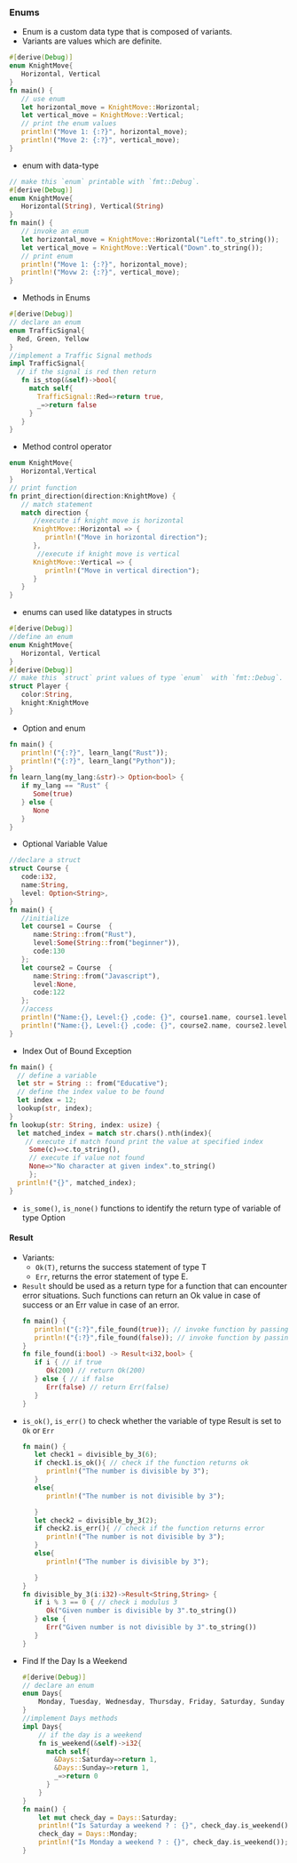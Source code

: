 ### Enums
- Enum is a custom data type that is composed of variants.
- Variants are values which are definite.
```rust
#[derive(Debug)]
enum KnightMove{
   Horizontal, Vertical
}
fn main() {
   // use enum
   let horizontal_move = KnightMove::Horizontal;
   let vertical_move = KnightMove::Vertical;
   // print the enum values
   println!("Move 1: {:?}", horizontal_move);
   println!("Move 2: {:?}", vertical_move);
}
```
- enum with data-type
```rust
// make this `enum` printable with `fmt::Debug`.
#[derive(Debug)]
enum KnightMove{
   Horizontal(String), Vertical(String)
}
fn main() {
   // invoke an enum
   let horizontal_move = KnightMove::Horizontal("Left".to_string());
   let vertical_move = KnightMove::Vertical("Down".to_string());
   // print enum
   println!("Move 1: {:?}", horizontal_move);
   println!("Movw 2: {:?}", vertical_move);
}
```
- Methods in Enums
```rust
#[derive(Debug)]
// declare an enum
enum TrafficSignal{
  Red, Green, Yellow
}
//implement a Traffic Signal methods
impl TrafficSignal{
  // if the signal is red then return
   fn is_stop(&self)->bool{
     match self{
       TrafficSignal::Red=>return true,
       _=>return false
     }
   }
}
```
- Method control operator
```rust
enum KnightMove{
   Horizontal,Vertical
}
// print function 
fn print_direction(direction:KnightMove) {
   // match statement
   match direction {
      //execute if knight move is horizontal
      KnightMove::Horizontal => {
         println!("Move in horizontal direction");
      },
       //execute if knight move is vertical
      KnightMove::Vertical => {
         println!("Move in vertical direction");
      }
   }
}
```
- enums can used like datatypes in structs
```rust
#[derive(Debug)]
//define an enum
enum KnightMove{
   Horizontal, Vertical
}
#[derive(Debug)]
// make this `struct` print values of type `enum`  with `fmt::Debug`.
struct Player {
   color:String,
   knight:KnightMove
}
```
- Option and enum
```rust
fn main() {
   println!("{:?}", learn_lang("Rust"));
   println!("{:?}", learn_lang("Python"));
}
fn learn_lang(my_lang:&str)-> Option<bool> {
   if my_lang == "Rust" {
      Some(true)
   } else {
      None
   }
}
```
- Optional Variable Value 
```rust
//declare a struct
struct Course {
   code:i32,
   name:String,
   level: Option<String>, 
}
fn main() {
   //initialize
   let course1 = Course  {
      name:String::from("Rust"),
      level:Some(String::from("beginner")),
      code:130
   };
   let course2 = Course  {
      name:String::from("Javascript"),
      level:None,
      code:122
   };
   //access
   println!("Name:{}, Level:{} ,code: {}", course1.name, course1.level.unwrap_or("Level".to_string()), course1.code);
   println!("Name:{}, Level:{} ,code: {}", course2.name, course2.level.unwrap_or("No level defined!".to_string()), course2.code);
}
```
- Index Out of Bound Exception
```rust
fn main() {
  // define a variable
  let str = String :: from("Educative");
  // define the index value to be found
  let index = 12;
  lookup(str, index);
}
fn lookup(str: String, index: usize) {
  let matched_index = match str.chars().nth(index){
    // execute if match found print the value at specified index 
     Some(c)=>c.to_string(),
     // execute if value not found
     None=>"No character at given index".to_string()
     };  
  println!("{}", matched_index);
}
```
- `is_some()`, `is_none()` functions to identify the return type of variable of type Option


#### Result
- Variants:
    - `Ok(T)`, returns the success statement of type T
    - `Err`, returns the error statement of type E.
- `Result` should be used as a return type for a function that can encounter error situations. Such functions can return an Ok value in case of success or an Err value in case of an error.
    ```rust
    fn main() {
       println!("{:?}",file_found(true)); // invoke function by passing true 
       println!("{:?}",file_found(false)); // invoke function by passing false
    }
    fn file_found(i:bool) -> Result<i32,bool> {
       if i { // if true
          Ok(200) // return Ok(200)
       } else { // if false
          Err(false) // return Err(false)
       }
    }
    ```
- `is_ok()`, `is_err()` to check whether the variable of type Result is set to `Ok` or `Err`
    ```rust
    fn main() {
       let check1 = divisible_by_3(6);
       if check1.is_ok(){ // check if the function returns ok
          println!("The number is divisible by 3");
       }
       else{
          println!("The number is not divisible by 3");
    
       }
       let check2 = divisible_by_3(2);
       if check2.is_err(){ // check if the function returns error
          println!("The number is not divisible by 3");
       }
       else{
          println!("The number is divisible by 3");
    
       }
    }
    fn divisible_by_3(i:i32)->Result<String,String> {
       if i % 3 == 0 { // check i modulus 3
          Ok("Given number is divisible by 3".to_string())
       } else {
          Err("Given number is not divisible by 3".to_string())
       }
    }
    ```
- Find If the Day Is a Weekend
    ```rust
    #[derive(Debug)]
    // declare an enum
    enum Days{
        Monday, Tuesday, Wednesday, Thursday, Friday, Saturday, Sunday
    }
    //implement Days methods
    impl Days{
        // if the day is a weekend
        fn is_weekend(&self)->i32{
          match self{
            &Days::Saturday=>return 1,
            &Days::Sunday=>return 1,
            _=>return 0
          }
        }
    }
    fn main() {
        let mut check_day = Days::Saturday;
        println!("Is Saturday a weekend ? : {}", check_day.is_weekend());
        check_day = Days::Monday;
        println!("Is Monday a weekend ? : {}", check_day.is_weekend());
    }
    ```
